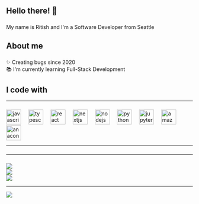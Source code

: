 <h2 align="left">Hello there! 👋</h1>

###

<p align="left">My name is Ritish and I'm a Software Developer from Seattle</p>

###

<h2 align="left">About me</h2>

###

<p align="left">✨ Creating bugs since 2020<br>📚 I'm currently learning Full-Stack Development<br></p>

###

<h2 align="left">I code with</h2>

---

###

<div align="left">
  <img src="https://cdn.jsdelivr.net/gh/devicons/devicon/icons/javascript/javascript-original.svg" height="40" alt="javascript logo"  />
  <img width="12" />
  <img src="https://cdn.jsdelivr.net/gh/devicons/devicon/icons/typescript/typescript-original.svg" height="40" alt="typescript logo"  />
  <img width="12" />
  <img src="https://cdn.jsdelivr.net/gh/devicons/devicon/icons/react/react-original.svg" height="40" alt="react logo"  />
  <img width="12" />
  <img src="https://cdn.jsdelivr.net/gh/devicons/devicon/icons/nextjs/nextjs-original.svg" height="40" alt="nextjs logo"  />
  <img width="12" />
  <img src="https://cdn.jsdelivr.net/gh/devicons/devicon/icons/nodejs/nodejs-original.svg" height="40" alt="nodejs logo"  />
  <img width="12" />
  <img src="https://cdn.jsdelivr.net/gh/devicons/devicon/icons/python/python-original.svg" height="40" alt="python logo"  />
  <img width="12" />
  <img src="https://cdn.jsdelivr.net/gh/devicons/devicon/icons/jupyter/jupyter-original.svg" height="40" alt="jupyter logo"  />
  <img width="12" />
  <img src="https://cdn.jsdelivr.net/gh/devicons/devicon/icons/amazonwebservices/amazonwebservices-line-wordmark.svg" height="40" alt="amazonwebservices logo"  />
  <img width="12" />
  <img src="https://cdn.jsdelivr.net/gh/devicons/devicon/icons/anaconda/anaconda-original.svg" height="40" alt="anaconda logo"  />
</div>

---

###

<p https://ionicabizau.github.io/github-profile-languages/?user=saimani-ritish </p>

---

###
![](https://github-readme-stats.vercel.app/api?username=SaiMani-Ritish&theme=dark&hide_border=false&include_all_commits=false&count_private=false)<br/>
![](https://nirzak-streak-stats.vercel.app/?user=SaiMani-Ritish&theme=dark&hide_border=false)<br/>
![](https://github-readme-stats.vercel.app/api/top-langs/?username=SaiMani-Ritish&theme=dark&hide_border=false&include_all_commits=false&count_private=false&layout=compact)

---
[![](https://visitcount.itsvg.in/api?id=SaiMani-Ritish&icon=0&color=0)](https://visitcount.itsvg.in)


###
